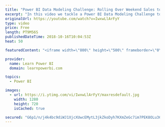 ```yaml
---
title: "Power BI Data Modeling Challenge: Rolling Over Weekend Sales to Weekday"
excerpt: "In this video we tackle a Power BI Data Modeling Challenge to rollover weekend sales to Weekday. Get the file used in this video: https://www.learnpowerbi.com/download ➔ Links mentioned in the Video Power BI Ultimate Calendar Table https://www.youtube.com/playlist?list=PL7GQQXV5Z8eczWqKFMDVoHMjTcpH3tgZm"
originalUrl: https://youtube.com/watch?v=IwxwLlArFyY
type: video
price: Free
length: PT9M56S
publishedDateTime: 2018-10-16T10:04:53Z
heat: 50

featuredContent: "<iframe width=\"800\" height=\"500\" frameborder=\"0\" src=\"https://www.youtube.com/embed/IwxwLlArFyY\" allow=\"accelerometer; autoplay; encrypted-media; gyroscope; picture-in-picture\" allowfullscreen></iframe>"

provider:
  name: Learn Power BI
  domain: learnpowerbi.com

topics:
  - Power BI

images:
  - url: https://i.ytimg.com/vi/IwxwLlArFyY/maxresdefault.jpg
    width: 1280
    height: 720
    isCached: true

secured: "G6p1/n/j4k4bc9diWJ1XjcXUwcEMytL3jkZkoDyh7KXmZeGc7im7PEK8OLu36HyJsxPDQ3zLbXlXEGoSu2hYD3vTZx78jgOJlYveXJ/Vi7NPlj8SLc90SpyNxVIddTtIV3wwieqL5ModDv9lRuKiPfePWw8jCn77UVbtVQutt/yZcQCMcojE+3OxI4ASoFHLKlq3Y/RSTGRm7J9uXag7YEoI8JPzsmdkpEbu6XxxCtmzMgP+/Ran2mW6lJeepPikP6amYtqbiCeAEvqRh8yHwCmbOkHOmWIjaFVE2sIXM30dsPMz9CfPP19XJF9JfzXzjSNr5GqAxmHgg+vT5QyqGcAknvdSlsbFLdbTK6MKReYMN/G6vdazZybfFGa/UiwgOxpu18etNjAD3uL8Xm6dHVkWpT6RyMhC+GHszl3b4OM=;81seecnqlQa0c363ItlJTA=="
---
```



